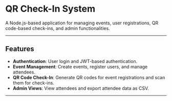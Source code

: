 # QR Check-In System

A Node.js-based application for managing events, user registrations, QR code-based check-ins, and admin functionalities.

---

## Features
- **Authentication**: User login and JWT-based authentication.
- **Event Management**: Create events, register users, and manage attendees.
- **QR Code Check-In**: Generate QR codes for event registrations and scan them for check-ins.
- **Admin Views**: View attendees and export attendee data as CSV.

---

